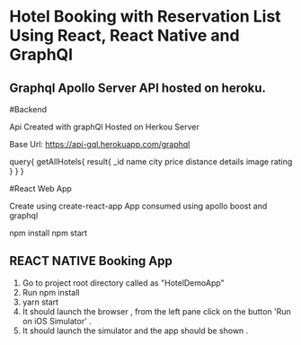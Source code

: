 Hotel Booking with Reservation List Using React, React Native and GraphQl
================================
## Graphql Apollo Server API hosted on heroku.
#Backend

Api Created with graphQl Hosted on Herkou Server

Base Url: https://api-gql.herokuapp.com/graphql

query{
    getAllHotels{
      result{
        _id
        name
        city
        price
        distance
        details
        image
        rating
      }
    }
  }

#React Web App

Create using create-react-app
App consumed using apollo boost
and graphql

npm install
npm start

## REACT NATIVE Booking App

1. Go to project root directory called as "HotelDemoApp"
2. Run npm install
3. yarn start 
4. It should launch the browser , from the left pane click on the button 'Run on iOS Simulator' . 
5. It should launch the simulator and the app should be shown .





